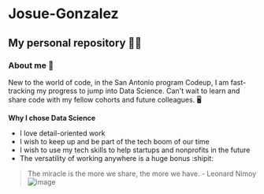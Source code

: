 # Josue-Gonzalez
## My personal repository 👨‍💻
### About me 👾
New to the world of code, in the San Antonio program Codeup, I am fast-tracking my progress to jump into Data Science.
Can't wait to learn and share code with my fellow cohorts and future colleagues. 🖥

**Why I chose Data Science**
* I love detail-oriented work
* I wish to keep up and be part of the tech boom of our time
* I wish to use my tech skills to help startups and nonprofits in the future
* The versatility of working anywhere is a huge bonus :shipit:
> The miracle is the more we share, the more we have. - Leonard Nimoy
![image](https://github.com/Josue-Gonzalez627/Josue-Gonzalez/assets/146887896/8be72c11-e9c3-430a-8572-b15574c50210)
